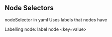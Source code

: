 ## Node Selectors

nodeSelector in yaml
Uses labels that nodes have

Labelling node:
label node <node> <key=value>
